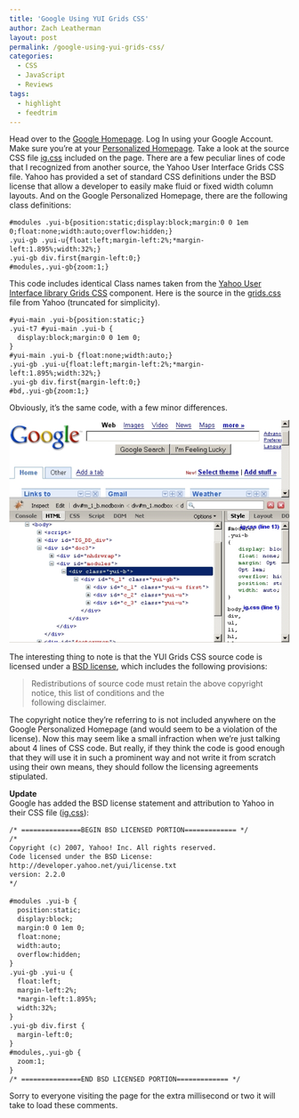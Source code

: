 ```yaml
---
title: 'Google Using YUI Grids CSS'
author: Zach Leatherman
layout: post
permalink: /google-using-yui-grids-css/
categories:
  - CSS
  - JavaScript
  - Reviews
tags:
  - highlight
  - feedtrim
---
```


Head over to the [Google Homepage][1]. Log In using your Google Account. Make sure you’re at your [Personalized Homepage][1]. Take a look at the source CSS file [ig.css][2] included on the page. There are a few peculiar lines of code that I recognized from another source, the Yahoo User Interface Grids CSS file. Yahoo has provided a set of standard CSS definitions under the BSD license that allow a developer to easily make fluid or fixed width column layouts. And on the Google Personalized Homepage, there are the following class definitions:

 [1]: http://www.google.com/ig?hl=en
 [2]: http://www.google.com/ig/f/tB22vfBbv0g/ig.css

    #modules .yui-b{position:static;display:block;margin:0 0 1em 0;float:none;width:auto;overflow:hidden;}
    .yui-gb .yui-u{float:left;margin-left:2%;*margin-left:1.895%;width:32%;}
    .yui-gb div.first{margin-left:0;}
    #modules,.yui-gb{zoom:1;}

This code includes identical Class names taken from the [Yahoo User Interface library Grids CSS][3] component. Here is the source in the [grids.css][4] file from Yahoo (truncated for simplicity).

 [3]: http://developer.yahoo.com/yui/grids/
 [4]: http://yui.yahooapis.com/2.2.0/build/grids/grids-min.css

    #yui-main .yui-b{position:static;}
    .yui-t7 #yui-main .yui-b {
      display:block;margin:0 0 1em 0;
    }
    #yui-main .yui-b {float:none;width:auto;}
    .yui-gb .yui-u{float:left;margin-left:2%;*margin-left:1.895%;width:32%;}
    .yui-gb div.first{margin-left:0;}
    #bd,.yui-gb{zoom:1;}

Obviously, it’s the same code, with a few minor differences.

![Screenshot proof][5]

 [5]: /web/wp-content/uploads/2007/04/yuigrids-google1.jpg

The interesting thing to note is that the YUI Grids CSS source code is licensed under a [BSD license][6], which includes the following provisions:

 [6]: http://developer.yahoo.com/yui/license.html

> Redistributions of source code must retain the above copyright notice, this list of conditions and the  
> following disclaimer.

The copyright notice they’re referring to is not included anywhere on the Google Personalized Homepage (and would seem to be a violation of the license). Now this may seem like a small infraction when we’re just talking about 4 lines of CSS code. But really, if they think the code is good enough that they will use it in such a prominent way and not write it from scratch using their own means, they should follow the licensing agreements stipulated.

**Update**  
Google has added the BSD license statement and attribution to Yahoo in their CSS file ([ig.css][2]):

    /* ===============BEGIN BSD LICENSED PORTION============= */
    /*
    Copyright (c) 2007, Yahoo! Inc. All rights reserved.
    Code licensed under the BSD License:
    http://developer.yahoo.net/yui/license.txt
    version: 2.2.0
    */
     
    #modules .yui-b {
      position:static;
      display:block;
      margin:0 0 1em 0;
      float:none;
      width:auto;
      overflow:hidden;
    }
    .yui-gb .yui-u {
      float:left;
      margin-left:2%;
      *margin-left:1.895%;
      width:32%;
    }
    .yui-gb div.first {
      margin-left:0;
    }
    #modules,.yui-gb {
      zoom:1;
    }
    /* ===============END BSD LICENSED PORTION============= */

Sorry to everyone visiting the page for the extra millisecond or two it will take to load these comments.